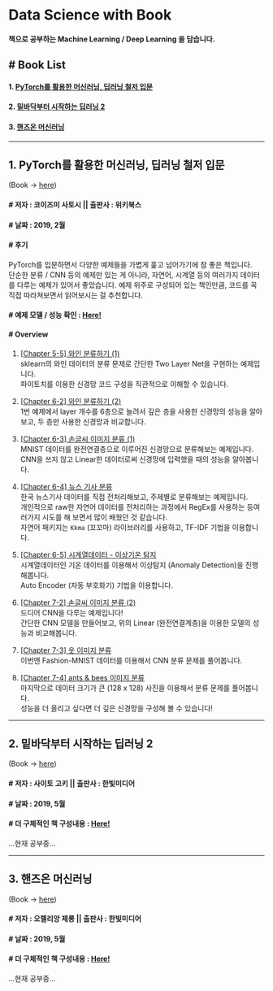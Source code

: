# Data Science with Book
#### 책으로 공부하는 Machine Learning / Deep Learning 을 담습니다.

##  \# Book List
#### 1. [PyTorch를 활용한 머신러닝, 딥러닝 철저 입문](https://github.com/jeina7/Book_studying#1-pytorch%EB%A5%BC-%ED%99%9C%EC%9A%A9%ED%95%9C-%EB%A8%B8%EC%8B%A0%EB%9F%AC%EB%8B%9D-%EB%94%A5%EB%9F%AC%EB%8B%9D-%EC%B2%A0%EC%A0%80-%EC%9E%85%EB%AC%B8-1)
#### 2. [밑바닥부터 시작하는 딥러닝 2](https://github.com/jeina7/Book_studying#2-%EB%B0%91%EB%B0%94%EB%8B%A5%EB%B6%80%ED%84%B0-%EC%8B%9C%EC%9E%91%ED%95%98%EB%8A%94-%EB%94%A5%EB%9F%AC%EB%8B%9D-2-1)
#### 3. [핸즈온 머신러닝](https://github.com/jeina7/Book_studying#3-%ED%95%B8%EC%A6%88%EC%98%A8-%EB%A8%B8%EC%8B%A0%EB%9F%AC%EB%8B%9D-1)



---
## 1. PyTorch를 활용한 머신러닝, 딥러닝 철저 입문
(Book → [here](https://wikibook.co.kr/pytorch/))
#### \# 저자 : 코이즈미 사토시 ||  출판사 : 위키북스
#### \# 날짜 : 2019, 2월
#### \# 후기
PyTorch를 입문하면서 다양한 예제들을 가볍게 훑고 넘어가기에 참 좋은 책입니다.   
단순한 분류 / CNN 등의 예제만 있는 게 아니라, 자연어, 시계열 등의 여러가지 데이터를 다루는 예제가 있어서 좋았습니다.
예제 위주로 구성되어 있는 책인만큼, 코드를 꼭 직접 따라쳐보면서 읽어보시는 걸 추천합니다.
#### \# 예제 모델 / 성능 확인 : [Here!](https://github.com/jeina7/Book_studying/tree/master/01_PyTorch_introduction#pytorch%EB%A5%BC-%ED%99%9C%EC%9A%A9%ED%95%9C-%EB%A8%B8%EC%8B%A0%EB%9F%AC%EB%8B%9D-%EB%94%A5%EB%9F%AC%EB%8B%9D-%EC%B2%A0%EC%A0%80-%EC%9E%85%EB%AC%B8)
#### \# Overview
1. [[Chapter 5-5] 와인 분류하기 (1)](https://github.com/jeina7/Book_studying/blob/master/01_PyTorch_introduction/Chapter_5.5_%EC%99%80%EC%9D%B8%EB%B6%84%EB%A5%98%ED%95%98%EA%B8%B0(1).ipynb)  
sklearn의 와인 데이터의 분류 문제로 간단한 Two Layer Net을 구현하는 예제입니다.  
파이토치를 이용한 신경망 코드 구성을 직관적으로 이해할 수 있습니다.

1. [[Chapter 6-2] 와인 분류하기 (2)](https://github.com/jeina7/Book_studying/blob/master/01_PyTorch_introduction/Chapter_6.2_%EC%99%80%EC%9D%B8%EB%B6%84%EB%A5%98%ED%95%98%EA%B8%B0(2).ipynb)  
1번 예제에서 layer 개수를 6층으로 늘려서 깊은 층을 사용한 신경망의 성능을 알아보고, 두 층만 사용한 신경망과 비교합니다.

1. [[Chapter 6-3] 손글씨 이미지 분류 (1)](https://github.com/jeina7/Book_studying/blob/master/01_PyTorch_introduction/Chapter_6.3_%EC%86%90%EA%B8%80%EC%94%A8%EC%9D%B4%EB%AF%B8%EC%A7%80%EB%B6%84%EB%A5%98(1).ipynb)  
MNIST 데이터를 완전연결층으로 이루어진 신경망으로 분류해보는 예제입니다.  
CNN을 쓰지 않고 Linear한 데이터로써 신경망에 입력했을 때의 성능을 알아봅니다.

1. [[Chapter 6-4] 뉴스 기사 분류](https://github.com/jeina7/Book_studying/blob/master/01_PyTorch_introduction/Chapter_6.4_%EB%89%B4%EC%8A%A4%EA%B8%B0%EC%82%AC%EB%B6%84%EB%A5%98.ipynb)  
한국 뉴스기사 데이터를 직접 전처리해보고, 주제별로 분류해보는 예제입니다.  
개인적으로 raw한 자연어 데이터를 전처리하는 과정에서 RegEx를 사용하는 등여러가지 시도를 해 보면서 많이 배웠던 것 같습니다.  
자연어 패키지는 `Kkma` (꼬꼬마) 라이브러리를 사용하고, TF-IDF 기법을 이용합니다.

1. [[Chapter 6-5] 시계열데이터 - 이상기온 탐지](https://github.com/jeina7/Book_studying/blob/master/01_PyTorch_introduction/Chapter_6.5_%EC%8B%9C%EA%B3%84%EC%97%B4%EB%8D%B0%EC%9D%B4%ED%84%B0_%EC%9D%B4%EC%83%81%EA%B8%B0%EC%98%A8%ED%83%90%EC%A7%80.ipynb)  
시계열데이터인 기온 데이터를 이용해서 이상탐지 (Anomaly Detection)을 진행해봅니다.  
Auto Encoder (자동 부호화기) 기법을 이용합니다.

1. [[Chapter 7-2] 손글씨 이미지 분류 (2)](https://github.com/jeina7/Book_studying/blob/master/01_PyTorch_introduction/Chapter_7.2_%EC%86%90%EA%B8%80%EC%94%A8%EC%9D%B4%EB%AF%B8%EC%A7%80%EB%B6%84%EB%A5%98(2).ipynb)  
드디어 CNN을 다루는 예제입니다!  
간단한 CNN 모델을 만들어보고, 위의 Linear (완전연결계층)을 이용한 모델의 성능과 비교해봅니다.

1. [[Chapter 7-3] 옷 이미지 분류](https://github.com/jeina7/Book_studying/blob/master/01_PyTorch_introduction/Chapter_7.3_%EC%98%B7%EC%9D%B4%EB%AF%B8%EC%A7%80%EB%B6%84%EB%A5%98.ipynb)  
이번엔 Fashion-MNIST 데이터를 이용해서 CNN 분류 문제를 풀어봅니다.  

1. [[Chapter 7-4] ants & bees 이미지 분류](https://github.com/jeina7/Book_studying/blob/master/01_PyTorch_introduction/Chapter_7.4_ants_bees_%EC%9D%B4%EB%AF%B8%EC%A7%80%EB%B6%84%EB%A5%98.ipynb)  
마지막으로 데이터 크기가 큰 (128 x 128) 사진을 이용해서 분류 문제를 풀어봅니다.  
성능을 더 올리고 싶다면 더 깊은 신경망을 구성해 볼 수 있습니다!

---

## 2. 밑바닥부터 시작하는 딥러닝 2
(Book → [here](http://www.hanbit.co.kr/store/books/look.php?p_code=B8950212853))  
#### \# 저자 : 사이토 고키 ||  출판사 : 한빛미디어
#### \# 날짜 : 2019, 5월
#### \# 더 구체적인 책 구성내용 : [Here!](https://github.com/jeina7/Book_studying/tree/master/02_DeepLearning-from-scratch-2#%EB%B0%91%EB%B0%94%EB%8B%A5%EB%B6%80%ED%84%B0-%EC%8B%9C%EC%9E%91%ED%95%98%EB%8A%94-%EB%94%A5%EB%9F%AC%EB%8B%9D-2)

...현재 공부중...

---

## 3. 핸즈온 머신러닝
(Book → [here](http://www.hanbit.co.kr/store/books/look.php?p_code=B9267655530))
#### \# 저자 : 오렐리앙 제롱 || 출판사 : 한빛미디어
#### \# 날짜 : 2019, 5월
#### \# 더 구체적인 책 구성내용 : [Here!](https://github.com/jeina7/Book_studying/tree/master/03_Hands-On-MachineLearning#%ED%95%B8%EC%A6%88%EC%98%A8-%EB%A8%B8%EC%8B%A0%EB%9F%AC%EB%8B%9D)

...현재 공부중...
